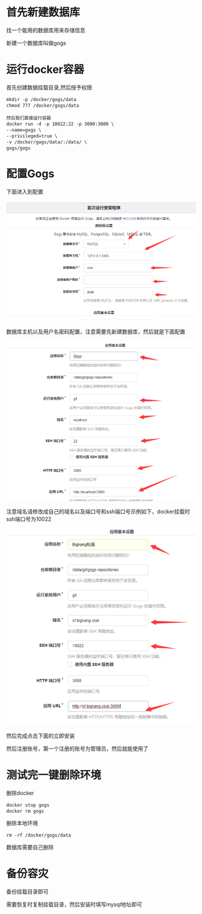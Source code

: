 # 首先新建数据库

找一个能用的数据库用来存储信息

新建一个数据库叫做gogs

# 运行docker容器

首先创建数据挂载目录,然后授予权限

```shell
mkdir -p /docker/gogs/data
chmod 777 /docker/gogs/data

然后我们直接运行容器
docker run -d -p 10022:22 -p 3000:3000 \
--name=gogs \
--privileged=true \
-v /docker/gogs/data/:/data/ \
gogs/gogs
```

# 配置Gogs

下面进入到配置

![](img\gogs-mysql配置.png)

数据库主机以及用户名密码配置，注意需要先新建数据库，然后就是下面配置

![](img\gogs-基础配置.png)

注意域名请修改成自己的域名以及端口号和ssh端口号示例如下，docker挂载时ssh端口号为10022

![](img\gogs-基础配置修改.png)

然后完成点击下面的立即安装

然后注册账号，第一个注册的账号为管理员，然后就能使用了

# 测试完一键删除环境

删除docker

```shell
docker stop gogs
docker rm gogs
```

删除本地环境

```shell
rm -rf /docker/gogs/data
```

数据库需要自己删除

# 备份容灾

备份挂载目录即可

需要恢复时复制挂载目录，然后安装时填写mysql地址即可